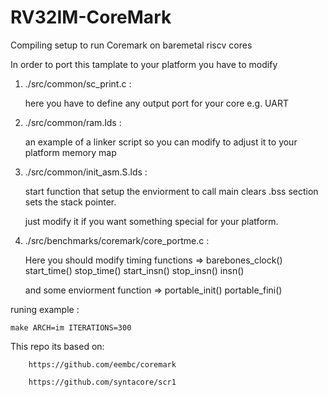# RV32IM-CoreMark
Compiling setup to run Coremark on baremetal riscv cores

In order to port this tamplate to your platform you have to modify

1) ./src/common/sc_print.c :

	here you have to define any output port for your core e.g. UART
	
2) ./src/common/ram.lds :

	an example of a linker script so you can modify to adjust it to your platform memory map
	
3) ./src/common/init_asm.S.lds :

	start function that setup the enviorment to call main clears .bss section sets the stack pointer.
	
	just modify it if you want something special for your platform.
	
4) ./src/benchmarks/coremark/core_portme.c :

	Here you should modify timing functions => barebones_clock() start_time() stop_time() start_insn() stop_insn() insn()
	
	and some enviorment function => portable_init() portable_fini()

runing example :

	make ARCH=im ITERATIONS=300


This repo its based on:

		https://github.com/eembc/coremark
		
		https://github.com/syntacore/scr1
